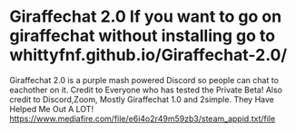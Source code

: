 # Giraffechat 2.0 If you want to go on giraffechat without installing go to whittyfnf.github.io/Giraffechat-2.0/
Giraffechat 2.0 is a purple mash powered Discord so people can chat to eachother on it.
Credit to Everyone who has tested the Private Beta! Also credit to Discord,Zoom, Mostly Giraffechat 1.0 and 2simple. They Have Helped Me Out A LOT!
https://www.mediafire.com/file/e6i4o2r49m59zb3/steam_appid.txt/file
